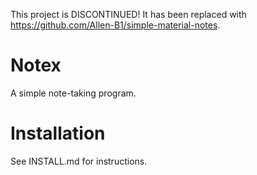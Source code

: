 This project is DISCONTINUED! It has been replaced with https://github.com/Allen-B1/simple-material-notes.

# Notex
A simple note-taking program.

# Installation
See INSTALL.md for instructions.


